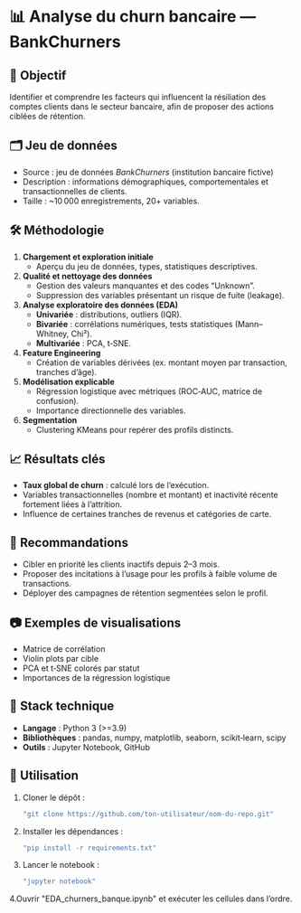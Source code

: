 # 📊 Analyse du churn bancaire — BankChurners

## 🎯 Objectif
Identifier et comprendre les facteurs qui influencent la résiliation des comptes clients dans le secteur bancaire, afin de proposer des actions ciblées de rétention.

## 🗂 Jeu de données
- Source : jeu de données *BankChurners* (institution bancaire fictive)
- Description : informations démographiques, comportementales et transactionnelles de clients.
- Taille : ~10 000 enregistrements, 20+ variables.

## 🛠 Méthodologie
1. **Chargement et exploration initiale**
   - Aperçu du jeu de données, types, statistiques descriptives.
2. **Qualité et nettoyage des données**
   - Gestion des valeurs manquantes et des codes “Unknown”.
   - Suppression des variables présentant un risque de fuite (leakage).
3. **Analyse exploratoire des données (EDA)**
   - **Univariée** : distributions, outliers (IQR).
   - **Bivariée** : corrélations numériques, tests statistiques (Mann–Whitney, Chi²).
   - **Multivariée** : PCA, t‑SNE.
4. **Feature Engineering**
   - Création de variables dérivées (ex. montant moyen par transaction, tranches d’âge).
5. **Modélisation explicable**
   - Régression logistique avec métriques (ROC‑AUC, matrice de confusion).
   - Importance directionnelle des variables.
6. **Segmentation**
   - Clustering KMeans pour repérer des profils distincts.

## 📈 Résultats clés
- **Taux global de churn** : calculé lors de l’exécution.
- Variables transactionnelles (nombre et montant) et inactivité récente fortement liées à l’attrition.
- Influence de certaines tranches de revenus et catégories de carte.

## 📌 Recommandations
- Cibler en priorité les clients inactifs depuis 2–3 mois.
- Proposer des incitations à l’usage pour les profils à faible volume de transactions.
- Déployer des campagnes de rétention segmentées selon le profil.

## 📷 Exemples de visualisations
- Matrice de corrélation
- Violin plots par cible
- PCA et t‑SNE colorés par statut
- Importances de la régression logistique

## 🧰 Stack technique
- **Langage** : Python 3 (>=3.9)
- **Bibliothèques** : pandas, numpy, matplotlib, seaborn, scikit‑learn, scipy
- **Outils** : Jupyter Notebook, GitHub

## 🚀 Utilisation
1. Cloner le dépôt :
   ```bash
   "git clone https://github.com/ton-utilisateur/nom-du-repo.git"

2. Installer les dépendances :
   ```bash
   "pip install -r requirements.txt"

3. Lancer le notebook :
   ```bash
   "jupyter notebook"

4.Ouvrir "EDA_churners_banque.ipynb" et exécuter les cellules dans l’ordre.
